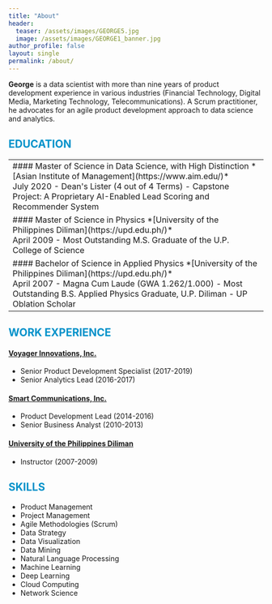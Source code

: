 ```yaml
---
title: "About"
header:
  teaser: /assets/images/GEORGE5.jpg 
  image: /assets/images/GEORGE1_banner.jpg
author_profile: false
layout: single
permalink: /about/
---
```

**George** is a data scientist with more than nine years of product development experience in various industries (Financial Technology, Digital Media, Marketing Technology, Telecommunications). A Scrum practitioner, he advocates for an agile product development approach to data science and analytics.

## <font color='#0092ca'>EDUCATION</font>

<table cellspacing="0" cellpadding="0">
<tr>	
<td>
#### Master of Science in Data Science, with High Distinction 
*[Asian Institute of Management](https://www.aim.edu/)*<br/>
July 2020
- Dean's Lister (4 out of 4 Terms)
- Capstone Project: A Proprietary AI-Enabled Lead Scoring and Recommender System
</td>
</tr>
<tr>
<td>	
#### Master of Science in Physics
*[University of the Philippines Diliman](https://upd.edu.ph/)*<br/>
April 2009
- Most Outstanding M.S. Graduate of the U.P. College of Science 
</td>
<tr>
<td>
#### Bachelor of Science in Applied Physics
*[University of the Philippines Diliman](https://upd.edu.ph/)*<br/>
April 2007
- Magna Cum Laude (GWA 1.262/1.000)
- Most Outstanding B.S. Applied Physics Graduate, U.P. Diliman 
- UP Oblation Scholar
</td>
</tr>
</table>

## <font color='#0092ca'>WORK EXPERIENCE</font>

#### [Voyager Innovations, Inc.](https://www.voyagerinnovation.com/)
- Senior Product Development Specialist (2017-2019)
- Senior Analytics Lead (2016-2017)

#### [Smart Communications, Inc.](https://smart.com.ph/corporate)
- Product Development Lead (2014-2016)
- Senior Business Analyst (2010-2013)

#### [University of the Philippines Diliman](https://upd.edu.ph/)
- Instructor (2007-2009)


## <font color='#0092ca'>SKILLS</font>
- Product Management
- Project Management
- Agile Methodologies (Scrum)
- Data Strategy
- Data Visualization
- Data Mining
- Natural Language Processing
- Machine Learning
- Deep Learning
- Cloud Computing
- Network Science








